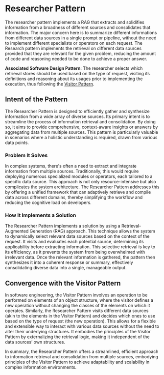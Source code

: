 # Researcher Pattern

The researcher pattern implements a RAG that extracts and solidifies information from a broadness of different sources and consolidates that information. The major concern here is to summarize different informations from different data sources in a single prompt or pipeline, without the need to implement different specialists or operators on each request. The Research pattern implements the retrieval on different data sources provided that they are relevant for the given problem, reducing the amount of code and reasoning needed to be done to achieve a proper answer.

**Associated Software Design Pattern**: The researcher selects which retrieval stores should be used based on the type of request, visiting its definitions and reasoning about its usages prior to implementing the execution, thus following the [Visitor Pattern](https://refactoring.guru/design-patterns/visitor).

## Intent of the Pattern

The Researcher Pattern is designed to efficiently gather and synthesize information from a wide array of diverse sources. Its primary intent is to streamline the process of information retrieval and consolidation. By doing so, it aims to provide comprehensive, context-aware insights or answers by aggregating data from multiple sources. This pattern is particularly valuable in scenarios where a holistic understanding is required, drawn from various data points.

### Problem It Solves

In complex systems, there's often a need to extract and integrate information from multiple sources. Traditionally, this would require deploying numerous specialized modules or operators, each tailored to a specific data source. This approach is not only resource-intensive but also complicates the system architecture. The Researcher Pattern addresses this by offering a unified framework that can adaptively retrieve and compile data across different domains, thereby simplifying the workflow and reducing the cognitive load on developers.

### How It Implements a Solution

The Researcher Pattern implements a solution by using a Retrieval-Augmented Generation (RAG) approach. This technique allows the system to dynamically select relevant data sources based on the context of the request. It visits and evaluates each potential source, determining its applicability before extracting information. This selective retrieval is key to its efficiency, as it prevents the system from being overwhelmed with irrelevant data. Once the relevant information is gathered, the pattern then synthesizes it into a coherent response or summary, effectively consolidating diverse data into a single, manageable output.

## Convergence with the Visitor Pattern

In software engineering, the Visitor Pattern involves an operation to be performed on elements of an object structure, where the visitor defines a new operation without changing the classes of the elements on which it operates. Similarly, the Researcher Pattern visits different data sources (akin to the elements in the Visitor Pattern) and decides which ones to use based on the type of request (the new operation). This allows for a flexible and extensible way to interact with various data sources without the need to alter their underlying structures. It embodies the principles of the Visitor Pattern by externalizing the retrieval logic, making it independent of the data sources’ own structures.

In summary, the Researcher Pattern offers a streamlined, efficient approach to information retrieval and consolidation from multiple sources, embodying principles of the Visitor Pattern to achieve adaptability and scalability in complex information environments.
